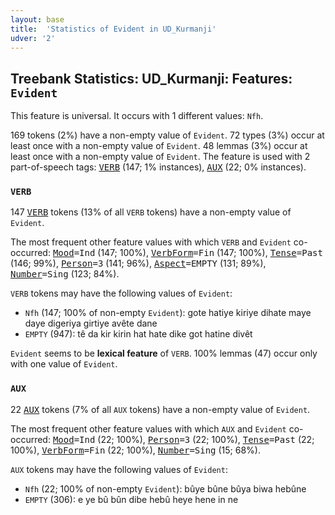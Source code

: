 ```yaml
---
layout: base
title:  'Statistics of Evident in UD_Kurmanji'
udver: '2'
---
```


## Treebank Statistics: UD_Kurmanji: Features: `Evident`

This feature is universal.
It occurs with 1 different values: `Nfh`.

169 tokens (2%) have a non-empty value of `Evident`.
72 types (3%) occur at least once with a non-empty value of `Evident`.
48 lemmas (3%) occur at least once with a non-empty value of `Evident`.
The feature is used with 2 part-of-speech tags: <tt><a href="kmr-pos-VERB.html">VERB</a></tt> (147; 1% instances), <tt><a href="kmr-pos-AUX.html">AUX</a></tt> (22; 0% instances).

### `VERB`

147 <tt><a href="kmr-pos-VERB.html">VERB</a></tt> tokens (13% of all `VERB` tokens) have a non-empty value of `Evident`.

The most frequent other feature values with which `VERB` and `Evident` co-occurred: <tt><a href="kmr-feat-Mood.html">Mood</a></tt><tt>=Ind</tt> (147; 100%), <tt><a href="kmr-feat-VerbForm.html">VerbForm</a></tt><tt>=Fin</tt> (147; 100%), <tt><a href="kmr-feat-Tense.html">Tense</a></tt><tt>=Past</tt> (146; 99%), <tt><a href="kmr-feat-Person.html">Person</a></tt><tt>=3</tt> (141; 96%), <tt><a href="kmr-feat-Aspect.html">Aspect</a></tt><tt>=EMPTY</tt> (131; 89%), <tt><a href="kmr-feat-Number.html">Number</a></tt><tt>=Sing</tt> (123; 84%).

`VERB` tokens may have the following values of `Evident`:

* `Nfh` (147; 100% of non-empty `Evident`): gote hatiye kiriye dihate maye daye digeriya girtiye avête dane
* `EMPTY` (947): tê da kir kirin hat hate dike got hatine divêt

`Evident` seems to be **lexical feature** of `VERB`. 100% lemmas (47) occur only with one value of `Evident`.

### `AUX`

22 <tt><a href="kmr-pos-AUX.html">AUX</a></tt> tokens (7% of all `AUX` tokens) have a non-empty value of `Evident`.

The most frequent other feature values with which `AUX` and `Evident` co-occurred: <tt><a href="kmr-feat-Mood.html">Mood</a></tt><tt>=Ind</tt> (22; 100%), <tt><a href="kmr-feat-Person.html">Person</a></tt><tt>=3</tt> (22; 100%), <tt><a href="kmr-feat-Tense.html">Tense</a></tt><tt>=Past</tt> (22; 100%), <tt><a href="kmr-feat-VerbForm.html">VerbForm</a></tt><tt>=Fin</tt> (22; 100%), <tt><a href="kmr-feat-Number.html">Number</a></tt><tt>=Sing</tt> (15; 68%).

`AUX` tokens may have the following values of `Evident`:

* `Nfh` (22; 100% of non-empty `Evident`): bûye bûne bûya biwa hebûne
* `EMPTY` (306): e ye bû bûn dibe hebû heye hene in ne

